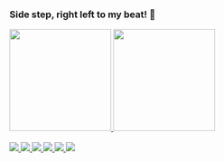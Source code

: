 ### Side step, right left to my beat! 🧈

<div>
  <a href="https://github.com/lucasfernandesbr" />
  <img height="180em" src="https://github-readme-stats.vercel.app/api?username=lucasfernandesbr&show_icons=true&theme=tokyonight" />
  <img height="180em" src="https://github-readme-stats.vercel.app/api/top-langs/?username=lucasfernandesbr&layout=compact&theme=tokyonight" />
</div>

<div style="display: inline-block"><br>
  <a href="https://github.com/lucasfernandesbr" />
  <img src="https://img.shields.io/badge/Node.js-43853D?style=for-the-badge&logo=node.js&logoColor=white" />
  <img src="https://img.shields.io/badge/React-20232A?style=for-the-badge&logo=react&logoColor=61DAFB" />
  <img src="https://img.shields.io/badge/JavaScript-F7DF1E?style=for-the-badge&logo=javascript&logoColor=black" />
  <img src="https://img.shields.io/badge/TypeScript-007ACC?style=for-the-badge&logo=typescript&logoColor=white" />
  <img src="https://img.shields.io/badge/HTML5-E34F26?style=for-the-badge&logo=html5&logoColor=white" />
  <img src="https://img.shields.io/badge/CSS3-1572B6?style=for-the-badge&logo=css3&logoColor=white" />
</div>
<!--
**lucas860/lucas860** is a ✨ _special_ ✨ repository because its `README.md` (this file) appears on your GitHub profile.

Here are some ideas to get you started:

- 🔭 I’m currently working on ...
- 🌱 I’m currently learning ...
- 👯 I’m looking to collaborate on ...
- 🤔 I’m looking for help with ...
- 💬 Ask me about ...
- 📫 How to reach me: ...
- 😄 Pronouns: ...
- ⚡ Fun fact: ...
-->
